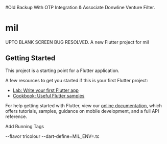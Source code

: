 #Old Backup With OTP Integration & Associate Donwline Venture Filter.
# mil
UPTO BLANK SCREEN BUG RESOLVED.
A new Flutter project for mil

## Getting Started

This project is a starting point for a Flutter application.

A few resources to get you started if this is your first Flutter project:

- [Lab: Write your first Flutter app](https://flutter.dev/docs/get-started/codelab)
- [Cookbook: Useful Flutter samples](https://flutter.dev/docs/cookbook)

For help getting started with Flutter, view our
[online documentation](https://flutter.dev/docs), which offers tutorials,
samples, guidance on mobile development, and a full API reference.


Add Running Tags

--flavor tricolour --dart-define=MIL_ENV=.tc